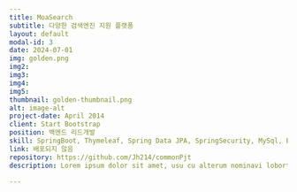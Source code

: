 ```yaml
---
title: MoaSearch
subtitle: 다양한 검색엔진 지원 플랫폼
layout: default
modal-id: 3
date: 2024-07-01
img: golden.png
img2: 
img3: 
img4: 
img5: 
thumbnail: golden-thumbnail.png
alt: image-alt
project-date: April 2014
client: Start Bootstrap
position: 백엔드 리드개발
skill: SpringBoot, Thymeleaf, Spring Data JPA, SpringSecurity, MySql, BootStrap, Git, Github
link: 배포되지 않음
repository: https://github.com/Jh214/commonPjt
description: Lorem ipsum dolor sit amet, usu cu alterum nominavi lobortis. At duo novum diceret. Tantas apeirian vix et, usu sanctus postulant inciderint ut, populo diceret necessitatibus in vim. Cu eum dicam feugiat noluisse.

---
```

